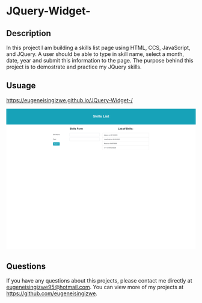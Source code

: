# JQuery-Widget-

## Description
In this project I am building a skills list page using HTML, CCS, JavaScript, and JQuery. A user should be able to type in skill name, select a month, date, year and submit this information to the page. The purpose behind this project is to demostrate and practice my JQuery skills. 

## Usuage
https://eugeneisingizwe.github.io/JQuery-Widget-/

![Mock-up](assets/images/eugeneisingizwe.github.io_JQuery-Widget-_.png)

## Questions 

If you have any questions about this projects, please contact me directly at eugeneisingizwe95@hotmail.com. You can view more of my projects at https://github.com/eugeneisingizwe.